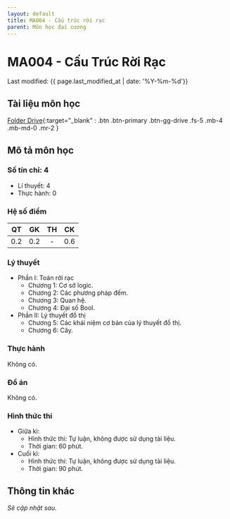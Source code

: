 ```yaml
---
layout: default
title: MA004 - Cấu trúc rời rạc
parent: Môn học đại cương
---
```


# MA004 - Cấu Trúc Rời Rạc

Last modified: {{ page.last_modified_at | date: '%Y-%m-%d'}}


## Tài liệu môn học

[Folder Drive](https://drive.google.com/drive/folders/1klMvU9T4sjxro-maB3MatOerBeozMoyP?usp=sharing){:target="_blank" : .btn .btn-primary .btn-gg-drive .fs-5 .mb-4 .mb-md-0 .mr-2 }

## Mô tả môn học

### Số tín chỉ: 4
- Lí thuyết: 4
- Thực hành: 0

### Hệ số điểm

| QT   | GK  | TH  | CK  |
|------|-----|-----|-----|
| <center> 0.2 </center>| <center> 0.2 </center>| <center>-</center> | <center> 0.6 </center> |

### Lý thuyết
- Phần I: Toán rời rạc
  - Chương 1: Cơ sở logic.
  - Chương 2: Các phương pháp đếm.
  - Chương 3: Quan hệ.
  - Chương 4: Đại số Bool.
- Phần II: Lý thuyết đồ thị
  - Chương 5: Các khái niệm cơ bản của lý thuyết đồ thị.
  - Chương 6: Cây.

### Thực hành

Không có.

### Đồ án

Không có.

### Hình thức thi

- Giữa kì:
  + Hình thức thi: Tự luận, không được sử dụng tài liệu.
  + Thời gian: 60 phút.
- Cuối kì:
  + Hình thức thi: Tự luận, không được sử dụng tài liệu.
  + Thời gian: 90 phút.

## Thông tin khác

*Sẽ cập nhật sau.*
